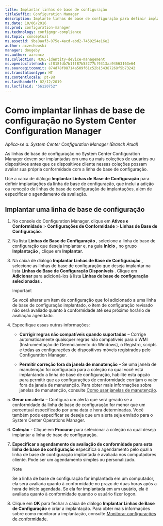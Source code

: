 ```yaml
---
title: Implantar linhas de base de configuração
titleSuffix: Configuration Manager
description: Implante linhas de base de configuração para definir implantações da linha de base de configuração e para adicionar ou remover linhas de base de configuração de implantações.
ms.date: 10/06/2016
ms.prod: configuration-manager
ms.technology: configmgr-compliance
ms.topic: conceptual
ms.assetid: 9be8aaf3-075e-4acd-abd2-7459254e16e2
author: aczechowski
manager: dougeby
ms.author: aaroncz
ms.collection: M365-identity-device-management
ms.openlocfilehash: cf818fdb7b1ff87b53277bf9313aa94663163e64
ms.sourcegitcommit: 874d78f08714a509f61c52b154387268f5b73242
ms.translationtype: HT
ms.contentlocale: pt-BR
ms.lasthandoff: 02/12/2019
ms.locfileid: "56120752"
---
```

# <a name="how-to-deploy-configuration-baselines-in-system-center-configuration-manager"></a>Como implantar linhas de base de configuração no System Center Configuration Manager

*Aplica-se a: System Center Configuration Manager (Branch Atual)*

As linhas de base de configuração no System Center Configuration Manager devem ser implantadas em uma ou mais coleções de usuários ou dispositivos antes que os dispositivos cliente nessas coleções possam avaliar sua própria conformidade com a linha de base de configuração.  

Use a caixa de diálogo **Implantar Linhas de Base de Configuração** para definir implantações da linha de base de configuração, que inclui a adição ou remoção de linhas de base de configuração de implantações, além de especificar o agendamento da avaliação.  

## <a name="deploy-a-configuration-baseline"></a>Implantar uma linha de base de configuração  

1.  No console do Configuration Manager, clique em **Ativos e Conformidade** > **Configurações de Conformidade** > **Linhas de Base de Configuração**.  

3.  Na lista **Linhas de Base de Configuração** , selecione a linha de base de configuração que deseja implantar e, na guia **Início** , no grupo **Implantação** , clique em **Implantar**.  

4.  Na caixa de diálogo **Implantar Linhas de Base de Configuração** , selecione as linhas de base de configuração que deseja implantar na lista **Linhas de Base de Configuração Disponíveis** . Clique em **Adicionar** para adicioná-los à lista **Linhas de base de configuração selecionadas** .  

    > [!IMPORTANT]  
    >  Se você alterar um item de configuração que foi adicionado a uma linha de base de configuração implantado, o item de configuração revisado não será avaliado quanto à conformidade até seu próximo horário de avaliação agendado.  

5.  Especifique essas outras informações:  

    -   **Corrigir regras não compatíveis quando suportadas** – Corrige automaticamente quaisquer regras não compatíveis para o WMI (Instrumentação de Gerenciamento do Windows), o Registro, scripts e todas as configurações de dispositivos móveis registrados pelo Configuration Manager.  

    -   **Permitir correção fora da janela de manutenção** – Se uma janela de manutenção foi configurada para a coleção na qual você está implantando a linha de base de configuração, habilite esta opção para permitir que as configurações de conformidade corrijam o valor fora da janela de manutenção. Para obter mais informações sobre janelas de manutenção, consulte [Como usar janelas de manutenção](/sccm/core/clients/manage/collections/use-maintenance-windows).  

6.  **Gerar um alerta** – Configura um alerta que será gerado se a conformidade da linha de base de configuração for menor que um percentual especificado por uma data e hora determinadas. Você também pode especificar se deseja que um alerta seja enviado para o System Center Operations Manager.  

7.  **Coleção** - Clique em **Procurar** para selecionar a coleção na qual deseja implantar a linha de base de configuração.  

8.  **Especificar o agendamento de avaliação de conformidade para esta linha de base de configuração** especifica o agendamento pelo qual a linha de base de configuração implantada é avaliada nos computadores cliente. Pode ser um agendamento simples ou personalizado.  

    > [!NOTE]  
    >  Se a linha de base de configuração for implantada em um computador, ela será avaliada quanto à conformidade no prazo de duas horas após a hora de início agendada. Se ela for implantada em um usuário, ela é avaliada quanto à conformidade quando o usuário fizer logon.  

9. Clique em **OK** para fechar a caixa de diálogo **Implantar Linhas de Base de Configuração** e criar a implantação. Para obter mais informações sobre como monitorar a implantação, consulte [Monitorar configurações de conformidade](/sccm/compliance/deploy-use/monitor-compliance-settings).  
